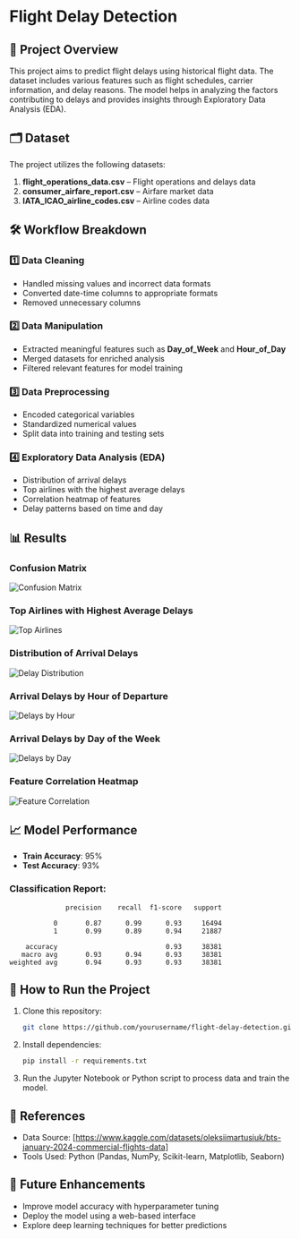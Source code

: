 # Flight Delay Detection

## 📌 Project Overview
This project aims to predict flight delays using historical flight data. The dataset includes various features such as flight schedules, carrier information, and delay reasons. The model helps in analyzing the factors contributing to delays and provides insights through Exploratory Data Analysis (EDA).

## 🗂️ Dataset
The project utilizes the following datasets:
1. **flight_operations_data.csv** – Flight operations and delays data
2. **consumer_airfare_report.csv** – Airfare market data
3. **IATA_ICAO_airline_codes.csv** – Airline codes data

## 🛠️ Workflow Breakdown
### 1️⃣ Data Cleaning
- Handled missing values and incorrect data formats
- Converted date-time columns to appropriate formats
- Removed unnecessary columns

### 2️⃣ Data Manipulation
- Extracted meaningful features such as **Day_of_Week** and **Hour_of_Day**
- Merged datasets for enriched analysis
- Filtered relevant features for model training

### 3️⃣ Data Preprocessing
- Encoded categorical variables
- Standardized numerical values
- Split data into training and testing sets

### 4️⃣ Exploratory Data Analysis (EDA)
- Distribution of arrival delays
- Top airlines with the highest average delays
- Correlation heatmap of features
- Delay patterns based on time and day

## 📊 Results
### Confusion Matrix
![Confusion Matrix](diagrams/ConfusionMatrix.png)

### Top Airlines with Highest Average Delays
![Top Airlines](diagrams/BarPlot.png)

### Distribution of Arrival Delays
![Delay Distribution](diagrams/Histogram.png)

### Arrival Delays by Hour of Departure
![Delays by Hour](diagrams/ViolinPlot.png)

### Arrival Delays by Day of the Week
![Delays by Day](diagrams/BoxPlot.png)

### Feature Correlation Heatmap
![Feature Correlation](diagrams/Heatmap.png)

## 📈 Model Performance
- **Train Accuracy**: 95%
- **Test Accuracy**: 93%

### Classification Report:
```
              precision    recall  f1-score   support

           0       0.87      0.99      0.93     16494
           1       0.99      0.89      0.94     21887

    accuracy                           0.93     38381
   macro avg       0.93      0.94      0.93     38381
weighted avg       0.94      0.93      0.93     38381
```

## 🚀 How to Run the Project
1. Clone this repository:
   ```sh
   git clone https://github.com/yourusername/flight-delay-detection.git
   ```
2. Install dependencies:
   ```sh
   pip install -r requirements.txt
   ```
3. Run the Jupyter Notebook or Python script to process data and train the model.

## 🔗 References
- Data Source: [https://www.kaggle.com/datasets/oleksiimartusiuk/bts-january-2024-commercial-flights-data]
- Tools Used: Python (Pandas, NumPy, Scikit-learn, Matplotlib, Seaborn)

## 📌 Future Enhancements
- Improve model accuracy with hyperparameter tuning
- Deploy the model using a web-based interface
- Explore deep learning techniques for better predictions


